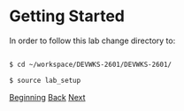 # Getting Started

In order to follow this lab change directory to:

```bash

$ cd ~/workspace/DEVWKS-2601/DEVWKS-2601/

$ source lab_setup


```



[Beginning](../README.md)   [Back](../README.md)  [Next](./step2.md)

